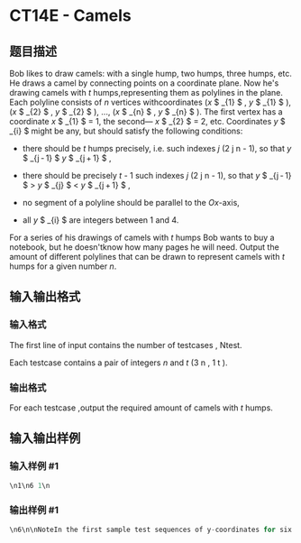 # CT14E - Camels

## 题目描述

Bob likes to draw camels: with a single hump, two humps, three humps, etc. He draws a camel by connecting points on a coordinate plane. Now he's drawing camels with _t_ humps,representing them as polylines in the plane. Each polyline consists of _n_ vertices withcoordinates (_x_ $ _{1} $ , _y_ $ _{1} $ ), (_x_ $ _{2} $ , _y_ $ _{2} $ ), ..., (_x_ $ _{n} $ , _y_ $ _{n} $ ). The first vertex has a coordinate _x_ $ _{1} $ = 1, the second— _x_ $ _{2} $ = 2, etc. Coordinates _y_ $ _{i} $ might be any, but should satisfy the following conditions:

- there should be _t_ humps precisely, i.e. such indexes _j_ (2 j n - 1), so that _y_ $ _{j&thinsp;-&thinsp;1} $  _y_ $ _{j&thinsp;+&thinsp;1} $ ,

- there should be precisely _t_ - 1 such indexes _j_ (2 j n - 1), so that _y_ $ _{j&thinsp;-&thinsp;1} $ > _y_ $ _{j} $ < _y_ $ _{j&thinsp;+&thinsp;1} $ ,

- no segment of a polyline should be parallel to the _Ox_-axis,

- all _y_ $ _{i} $ are integers between 1 and 4.

For a series of his drawings of camels with _t_ humps Bob wants to buy a notebook, but he doesn'tknow how many pages he will need. Output the amount of different polylines that can be drawn to represent camels with _t_ humps for a given number _n_.

## 输入输出格式

### 输入格式

The first line of input contains the number of testcases , Ntest.

Each testcase contains a pair of integers _n_ and _t_ (3 n , 1 t ).

### 输出格式

For each testcase ,output the required amount of camels with _t_ humps.

## 输入输出样例

### 输入样例 #1

```cpp
\n1\n6 1\n
```


### 输出样例 #1

```cpp
\n6\n\nNoteIn the first sample test sequences of y-coordinates for six camels are: 123421, 123431,\n&amp;nbsp;123432, 124321, 134321 &amp;#1080; 234321 (each digit corresponds to one value of yi).
```


